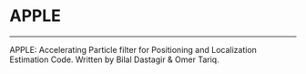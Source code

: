 # APPLE
*****************************************************************************

  APPLE: Accelerating Particle filter for Positioning and Localization Estimation Code.
                            Written  by Bilal Dastagir & Omer Tariq.


